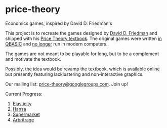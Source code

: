# price-theory
Economics games, inspired by David D. Friedman's

This project is to recreate the games designed by [David D. Friedman](https://en.wikipedia.org/wiki/David_D._Friedman) and shipped with his [Price Theory textbook](http://www.daviddfriedman.com/Academic/Price_Theory/PThy_ToC.html). The original games were written [in QBASIC](http://www.daviddfriedman.com/Living_Paper/living_paper.htm) and [no longer](http://www.daviddfriedman.com/Living_Paper/Hansa/hansa_instructions/hansa_instructions.htm) run in modern computers.

The games are not meant to be playable for long, but to be a complement and motivate the textbook.

Possibly, the idea would be revamp the textbook, which is available online but presently featuring lacklustering and non-interactive graphics.

Our mailing list: [price-theory@googlegroups.com](https://groups.google.com/d/forum/price-theory). Join up!

Current Progress:

1. [Elasticity](https://rawgit.com/rpmcruz/price-theory/master/elasticity/elasticity.html)
2. [Hansa](https://rawgit.com/rpmcruz/price-theory/master/hansa/hansa.html)
3. [Supermarket](https://rawgit.com/rpmcruz/price-theory/master/supermarket/supermarket.html)
4. [Arbritrage](https://rawgit.com/rpmcruz/price-theory/master/arbritrage/arbritrage.html)
